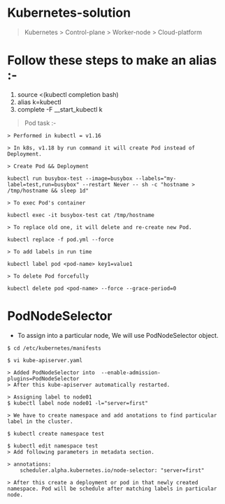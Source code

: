 # Kubernetes-solution
> Kubernetes > Control-plane > Worker-node > Cloud-platform
# Follow these steps to make an alias :-
  1. source <(kubectl completion bash)
  2. alias k=kubectl
  3. complete -F __start_kubectl k

> Pod task :-
```
> Performed in kubectl = v1.16

> In k8s, v1.18 by run command it will create Pod instead of Deployment.

> Create Pod && Deployment

kubectl run busybox-test --image=busybox --labels="my-label=test,run=busybox" --restart Never -- sh -c "hostname > /tmp/hostname && sleep 1d"

> To exec Pod's container

kubectl exec -it busybox-test cat /tmp/hostname

> To replace old one, it will delete and re-create new Pod.

kubectl replace -f pod.yml --force

> To add labels in run time

kubectl label pod <pod-name> key1=value1

> To delete Pod forcefully 

kubectl delete pod <pod-name> --force --grace-period=0
```
# PodNodeSelector

- To assign into a particular node, We will use PodNodeSelector object.

```
$ cd /etc/kubernetes/manifests

$ vi kube-apiserver.yaml

> Added PodNodeSelector into  --enable-admission-plugins=PodNodeSelector
> After this kube-apiserver automatically restarted.

> Assigning label to node01 
$ kubectl label node node01 -l="server=first"

> We have to create namespace and add anotations to find particular label in the cluster.

$ kubectl create namespace test

$ kubectl edit namespace test
> Add following parameters in metadata section.

> annotations:
    scheduler.alpha.kubernetes.io/node-selector: "server=first"

> After this create a deployment or pod in that newly created namespace. Pod will be schedule after matching labels in particular node.


